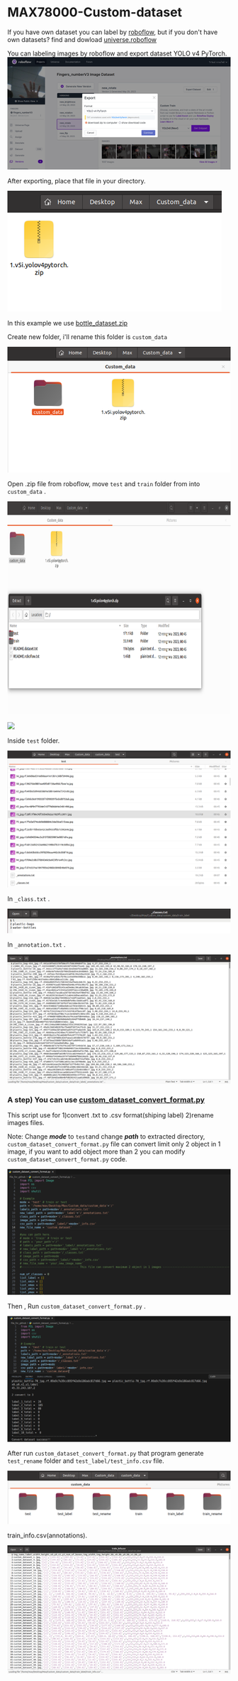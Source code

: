 # MAX78000-Custom-dataset
If you have own dataset you can label by [roboflow](https://app.roboflow.com/), but if you don't have own datasets? find and dowload [universe.roboflow](https://universe.roboflow.com/search?q=object%20detection&t=metadata)

You can labeling images by roboflow and export dataset YOLO v4 PyTorch. 
![](https://github.com/WeerawatW/MAX78000-prepare-dataset/blob/398a3f7c610fcc7d21005ca44188c650777365d9/roboflow.png)


After exporting, place that file in your directory.

![](custom_data_images/1.png)

In this example we use [bottle_dataset.zip](https://github.com/WeerawatW/MAX78000-Custom-dataset/releases/download/Dataset/custom_data.zip)

Create new folder, i'll rename this folder is `custom_data`

![](custom_data_images/2.png)

Open  .zip file from roboflow, move `test` and `train` folder from into `custom_data` . 

<img src ="https://github.com/WeerawatW/MAX78000-Custom-dataset/blob/bc48ff8dee874af55faf5815098fa650d1d3fd03/custom_data_images/3.png" width = '960' height = '480'>

![](images/extrct_file.png)

Inside  `test` folder.

![](custom_data_images/4.png)

In `_class.txt` .

![](custom_data_images/8.png)

In `_annotation.txt` .

![](custom_data_images/9.png)

### A step) You can use [custom_dataset_convert_format.py](https://github.com/WeerawatW/MAX78000-Custom-dataset/blob/bc48ff8dee874af55faf5815098fa650d1d3fd03/file_for_github/your_directory/custom_dataset_convert_format.py)

 This script use for 1)convert .txt  to .csv format(shiping label) 2)rename images files. 

 
Note: Change ***mode*** to `test`and change ***path*** to extracted directory, `custom_dataset_convert_format.py` file can convert limit only 2 object in 1 image, if you want to add object more than 2 you can modify `custom_dataset_convert_format.py` code.

![](custom_data_images/5.png)

Then , Run `custom_dataset_convert_format.py` .

![](custom_data_images/6.png)

After run `custom_dataset_convert_format.py` that program generate `test_rename` folder and `test_label/test_info.csv` file.



![](custom_data_images/7.png)

train_info.csv(annotations).

![](custom_data_images/11.png)
